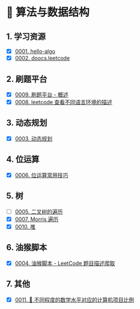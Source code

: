 # 🧠 算法与数据结构


## 1. 学习资源

- [x] [0001. hello-algo](https://tnotesjs.github.io/TNotes.algorithms/notes/0001.%20hello-algo/README)
- [x] [0002. doocs.leetcode](https://tnotesjs.github.io/TNotes.algorithms/notes/0002.%20doocs.leetcode/README)

## 2. 刷题平台

- [x] [0009. 刷题平台 - 概述](https://tnotesjs.github.io/TNotes.algorithms/notes/0009.%20%E5%88%B7%E9%A2%98%E5%B9%B3%E5%8F%B0%20-%20%E6%A6%82%E8%BF%B0/README)
- [x] [0008. leetcode 查看不同语言环境的描述](https://tnotesjs.github.io/TNotes.algorithms/notes/0008.%20leetcode%20%E6%9F%A5%E7%9C%8B%E4%B8%8D%E5%90%8C%E8%AF%AD%E8%A8%80%E7%8E%AF%E5%A2%83%E7%9A%84%E6%8F%8F%E8%BF%B0/README)

## 3. 动态规划

- [x] [0003. 动态规划](https://tnotesjs.github.io/TNotes.algorithms/notes/0003.%20%E5%8A%A8%E6%80%81%E8%A7%84%E5%88%92/README)

## 4. 位运算

- [x] [0006. 位运算常用技巧](https://tnotesjs.github.io/TNotes.algorithms/notes/0006.%20%E4%BD%8D%E8%BF%90%E7%AE%97%E5%B8%B8%E7%94%A8%E6%8A%80%E5%B7%A7/README)

## 5. 树

- [ ] [0005. 二叉树的遍历](https://tnotesjs.github.io/TNotes.algorithms/notes/0005.%20%E4%BA%8C%E5%8F%89%E6%A0%91%E7%9A%84%E9%81%8D%E5%8E%86/README)
- [x] [0007. Morris 遍历](https://tnotesjs.github.io/TNotes.algorithms/notes/0007.%20Morris%20%E9%81%8D%E5%8E%86/README)
- [x] [0010. 堆](https://tnotesjs.github.io/TNotes.algorithms/notes/0010.%20%E5%A0%86/README)

## 6. 油猴脚本

- [x] [0004. 油猴脚本 - LeetCode 题目描述爬取](https://tnotesjs.github.io/TNotes.algorithms/notes/0004.%20%E6%B2%B9%E7%8C%B4%E8%84%9A%E6%9C%AC%20-%20LeetCode%20%E9%A2%98%E7%9B%AE%E6%8F%8F%E8%BF%B0%E7%88%AC%E5%8F%96/README)

## 7. 其他

- [x] [0011. 🤖 不同程度的数学水平对应的计算机项目比例](https://tnotesjs.github.io/TNotes.algorithms/notes/0011.%20%F0%9F%A4%96%20%E4%B8%8D%E5%90%8C%E7%A8%8B%E5%BA%A6%E7%9A%84%E6%95%B0%E5%AD%A6%E6%B0%B4%E5%B9%B3%E5%AF%B9%E5%BA%94%E7%9A%84%E8%AE%A1%E7%AE%97%E6%9C%BA%E9%A1%B9%E7%9B%AE%E6%AF%94%E4%BE%8B/README)
